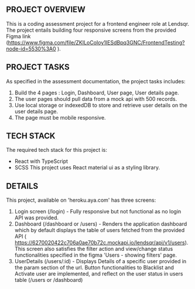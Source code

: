 ## PROJECT OVERVIEW

This is a coding assessment project for a frontend engineer role at Lendsqr. The project entails building four responsive screens from the provided Figma link (https://www.figma.com/file/ZKILoCoIoy1IESdBpq3GNC/FrontendTesting?node-id=5530%3A0 ). 

## PROJECT TASKS

As specified in the assessment documentation, the project tasks includes:
1. Build the 4 pages : Login, Dashboard, User page, User details page.
2. The user pages should pull data from a mock api with 500 records.
3. Use local storage or indexedDB to store and retrieve user details on the user details page.
4. The page must be mobile responsive.

## TECH STACK

The required tech stack for this project is:
- React with TypeScript
- SCSS
This project uses React material ui as a styling library.

## DETAILS

This project, available on 'heroku.aya.com' has three screens:
1. Login screen (/login) - Fully responsive but not functional as no login API was provided.
2. Dashboard (/dashboard or /users) - Renders the application dashboard which by default displays the table of users fetched from the provided API ( https://6270020422c706a0ae70b72c.mockapi.io/lendsqr/api/v1/users).
This screen also satisfies the filter action and view/change status functionalities specified in the figma 'Users - showing filters' page. 
3. UserDetails (/users/:id) -  Displays Details of a specific user provided in the param section of the url.
Button functionalities to Blacklist and Activate user are implemented, and reflect on the user status in users table (/users or /dashboard)